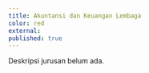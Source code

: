 ```yaml
---
title: Akuntansi dan Keuangan Lembaga
color: red
external:
published: true
---
```

Deskripsi jurusan belum ada.
